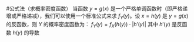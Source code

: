 #公式法（求概率密度函数） 
当函数 $y=g(x)$ 是一个严格单调函数时（即严格递增或严格递减），我们可以使用一个标准公式来求 $f_Y(y)$。设 $x=h(y)$ 是 $y=g(x)$ 的反函数，则 $Y$ 的概率密度函数为：
    $f_Y(y) = f_X(h(y)) \cdot |h'(y)|$
    其中 $h'(y)$ 是反函数 $h(y)$ 的导数
